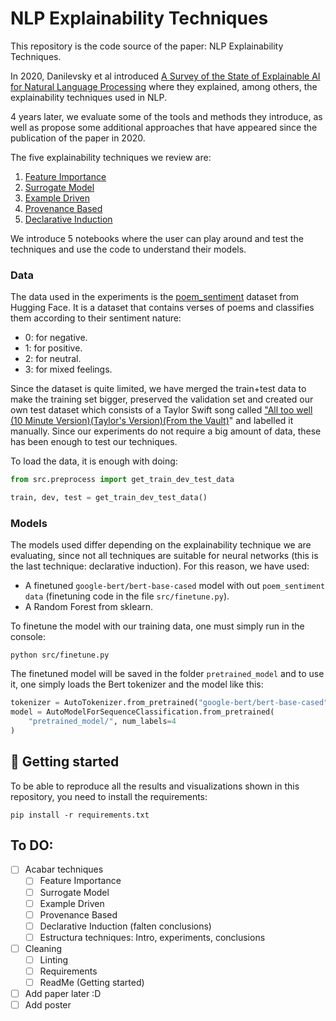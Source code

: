 # NLP Explainability Techniques

This repository is the code source of the paper: NLP Explainability Techniques. 

In 2020, Danilevsky et al introduced [A Survey of the State of Explainable AI for Natural Language Processing](https://arxiv.org/pdf/2010.00711.pdf) where they explained, among others, the explainability techniques used in NLP. 

4 years later, we evaluate some of the tools and methods they introduce, as well as propose some additional approaches that have appeared since the publication of the paper in 2020.

The five explainability techniques we review are:
1. [Feature Importance](nlp_explainability_techniques/1_Feature_importance.ipynb)
2. [Surrogate Model](nlp_explainability_techniques/2_Surrogate_model.ipynb)
3. [Example Driven](nlp_explainability_techniques/3_Example_driven.ipynb)
4. [Provenance Based](nlp_explainability_techniques/4_Provenance_based.ipynb)
5. [Declarative Induction](nlp_explainability_techniques/5_Declarative_induction.ipynb)

We introduce 5 notebooks where the user can play around and test the techniques and use the code to understand their models.

### Data

The data used in the experiments is the [poem_sentiment](https://huggingface.co/datasets/poem_sentiment) dataset from Hugging Face. It is a dataset that contains verses of poems and classifies them according to their sentiment nature:
* 0: for negative.
* 1: for positive.
* 2: for neutral.
* 3: for mixed feelings.

Since the dataset is quite limited, we have merged the train+test data to make the training set bigger, preserved the validation set and created our own test dataset which consists of a Taylor Swift song called ["All too well (10 Minute Version)(Taylor's Version)(From the Vault)](https://www.youtube.com/watch?v=sRxrwjOtIag)" and labelled it manually.
Since our experiments do not require a big amount of data, these has been enough to test our techniques.

To load the data, it is enough with doing:

```python
from src.preprocess import get_train_dev_test_data

train, dev, test = get_train_dev_test_data()
```

### Models

The models used differ depending on the explainability technique we are evaluating, since not all techniques are suitable for neural networks (this is the last technique: declarative induction). For this reason, we have used:

* A finetuned `google-bert/bert-base-cased` model with out `poem_sentiment data` (finetuning code in the file `src/finetune.py`).
* A Random Forest from sklearn.

To finetune the model with our training data, one must simply run in the console:

```console
python src/finetune.py
```
The finetuned model will be saved in the folder `pretrained_model` and to use it, one simply loads the Bert tokenizer and the model like this:

```python
tokenizer = AutoTokenizer.from_pretrained("google-bert/bert-base-cased")
model = AutoModelForSequenceClassification.from_pretrained(
    "pretrained_model/", num_labels=4
)
```

## 🚀 Getting started

To be able to reproduce all the results and visualizations shown in this repository, you need to install the requirements:

```console
pip install -r requirements.txt
```

## To DO:

- [ ] Acabar techniques
  - [ ] Feature Importance
  - [ ] Surrogate Model
  - [ ] Example Driven
  - [ ] Provenance Based
  - [ ] Declarative Induction (falten conclusions)
  - [ ] Estructura techniques: Intro, experiments, conclusions
- [ ] Cleaning
  - [ ] Linting
  - [ ] Requirements
  - [ ] ReadMe (Getting started)
- [ ] Add paper later :D
- [ ] Add poster
